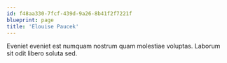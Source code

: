 ```yaml
---
id: f48aa330-7fcf-439d-9a26-8b41f2f7221f
blueprint: page
title: 'Elouise Paucek'
---
```

Eveniet eveniet est numquam nostrum quam molestiae voluptas. Laborum sit odit libero soluta sed.